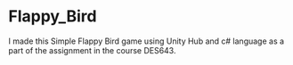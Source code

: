# Flappy_Bird
I made this Simple Flappy Bird game using Unity Hub and c# language as a part of the assignment in the course DES643.
